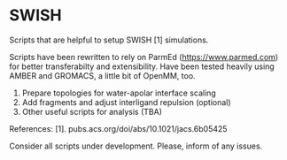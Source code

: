 # SWISH
Scripts that are helpful to setup SWISH [1] simulations.

Scripts have been rewritten to rely on ParmEd (https://www.parmed.com) for better transferabilty and extensibility. Have been tested heavily using AMBER and GROMACS, a little bit of OpenMM, too.
 
1. Prepare topologies for water-apolar interface scaling
2. Add fragments and adjust interligand repulsion (optional)
3. Other useful scripts for analysis (TBA)

References:
[1]. pubs.acs.org/doi/abs/10.1021/jacs.6b05425

Consider all scripts under development. Please, inform of any issues.
